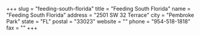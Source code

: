 +++
slug = "feeding-south-florida"
title = "Feeding South Florida"
name = "Feeding South Florida"
address = "2501 SW 32 Terrace"
city = "Pembroke Park"
state = "FL"
postal = "33023"
website = ""
phone = "954-518-1818"
fax = ""
+++
